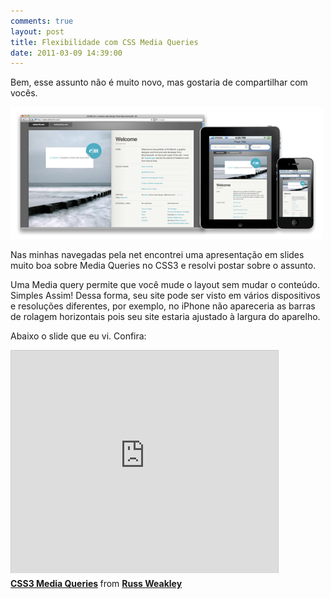 ```yaml
---
comments: true
layout: post
title: Flexibilidade com CSS Media Queries
date: 2011-03-09 14:39:00
---
```


Bem, esse assunto não é muito novo, mas gostaria de compartilhar com vocês.

<img src="/img/posts/mediaquery.png">

Nas minhas navegadas pela net encontrei uma apresentação em slides muito boa sobre Media Queries no CSS3 e resolvi postar sobre o assunto.

Uma Media query permite que você mude o layout sem mudar o conteúdo. Simples Assim! Dessa forma, seu site pode ser visto em vários dispositivos e resoluções diferentes, por exemplo, no iPhone não apareceria as barras de rolagem horizontais pois seu site estaria ajustado à largura do aparelho.

Abaixo o slide que eu vi. Confira:

<iframe src="http://www.slideshare.net/slideshow/embed_code/4072954" width="427" height="356" frameborder="0" marginwidth="0" marginheight="0" scrolling="no" style="border:1px solid #CCC;border-width:1px 1px 0;margin-bottom:5px" allowfullscreen webkitallowfullscreen mozallowfullscreen> </iframe> <div style="margin-bottom:5px"> <strong> <a href="http://www.slideshare.net/maxdesign/css3-media-queries" title="CSS3 Media Queries" target="_blank">CSS3 Media Queries</a> </strong> from <strong><a href="http://www.slideshare.net/maxdesign" target="_blank">Russ Weakley</a></strong> </div>